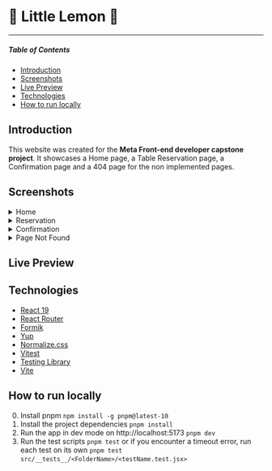 # 🍋 Little Lemon 🍋

---

##### Table of Contents

- [Introduction](#introduction)
- [Screenshots](#Screenshots)
- [Live Preview](#live-preview)
- [Technologies](#Technologies)
- [How to run locally](#how-to-run-locally)

## Introduction

This website was created for the **Meta Front-end developer capstone project**. It showcases a Home page, a Table Reservation page, a Confirmation page and a 404 page for the non implemented pages.

## Screenshots

<details>
<summary>Home</summary>

**Desktop:**

![Screenshot of the Home page on Desktop](/screenshots/Little%20Lemon-Home-Desktop.png)

**Mobile**

![Screenshot of the Home page on Mobile](/screenshots/Little%20Lemon-Home-Mobile.png)

</details>

<details>
<summary>Reservation</summary>

**Desktop:**

![Screenshot of the Reservation page on Desktop](/screenshots/Little%20Lemon-Reservation-Desktop.png)

**Mobile**

![Screenshot of the Reservation page on Mobile](/screenshots/Little%20Lemon-Reservation-Mobile.png)

</details>

<details>
<summary>Confirmation</summary>

**Desktop:**

![Screenshot of the Confirmation page on Desktop](/screenshots/Little%20Lemon-Confirmation-Desktop.png)

**Mobile**

![Screenshot of the Confirmation page on Mobile](/screenshots/Little%20Lemon-Confirmation-Mobile.png)

</details>

<details>
<summary>Page Not Found</summary>

![Screenshot of the 404 page on Desktop](/screenshots/Little%20Lemon-404-Desktop.png)

</details>

## Live Preview

## Technologies

- [React 19](https://react.dev/)
- [React Router](https://reactrouter.com/)
- [Formik](https://formik.org/)
- [Yup](https://www.npmjs.com/package/yup)
- [Normalize.css](https://necolas.github.io/normalize.css/)
- [Vitest](https://vitest.dev/)
- [Testing Library](https://testing-library.com/)
- [Vite](https://vite.dev/)

## How to run locally

0. Install pnpm
   `npm install -g pnpm@latest-10`
1. Install the project dependencies
   `pnpm install`
2. Run the app in dev mode on http://localhost:5173
   `pnpm dev`
3. Run the test scripts
   `pnpm test`
   or if you encounter a timeout error, run each test on its own
   `pnpm test src/__tests__/<FolderName>/<testName.test.jsx>`
